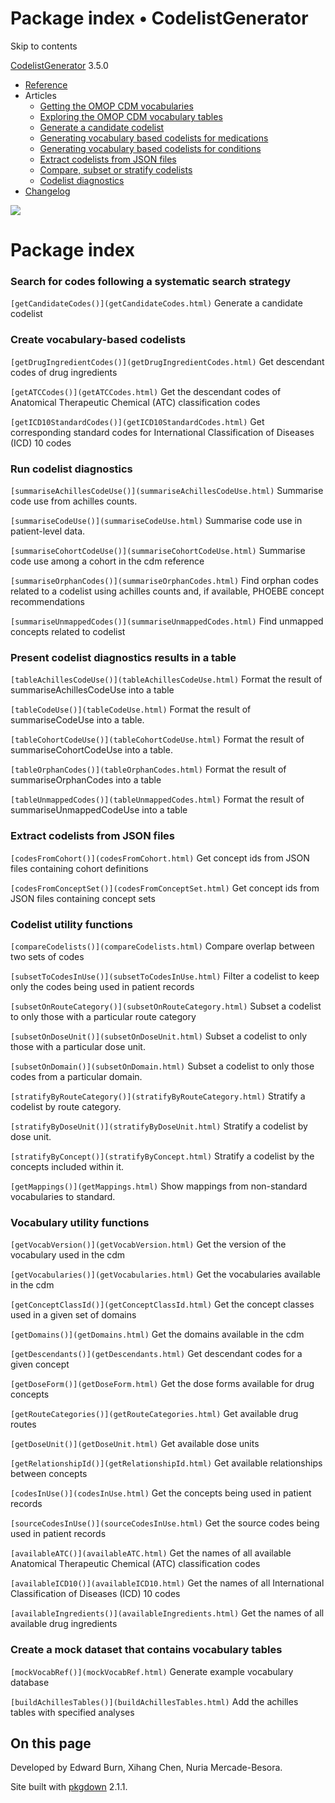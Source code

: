 # Package index • CodelistGenerator

Skip to contents

[CodelistGenerator](../index.html) 3.5.0

  * [Reference](../reference/index.html)
  * Articles
    * [Getting the OMOP CDM vocabularies](../articles/a01_GettingOmopCdmVocabularies.html)
    * [Exploring the OMOP CDM vocabulary tables](../articles/a02_ExploreCDMvocabulary.html)
    * [Generate a candidate codelist](../articles/a03_GenerateCandidateCodelist.html)
    * [Generating vocabulary based codelists for medications](../articles/a04_GenerateVocabularyBasedCodelist.html)
    * [Generating vocabulary based codelists for conditions](../articles/a04b_icd_codes.html)
    * [Extract codelists from JSON files](../articles/a05_ExtractCodelistFromJSONfile.html)
    * [Compare, subset or stratify codelists](../articles/a06_CreateSubsetsFromCodelist.html)
    * [Codelist diagnostics](../articles/a07_RunCodelistDiagnostics.html)
  * [Changelog](../news/index.html)




![](../logo.png)

# Package index

### Search for codes following a systematic search strategy

`[getCandidateCodes()](getCandidateCodes.html)`
    Generate a candidate codelist

### Create vocabulary-based codelists

`[getDrugIngredientCodes()](getDrugIngredientCodes.html)`
    Get descendant codes of drug ingredients

`[getATCCodes()](getATCCodes.html)`
    Get the descendant codes of Anatomical Therapeutic Chemical (ATC) classification codes

`[getICD10StandardCodes()](getICD10StandardCodes.html)`
    Get corresponding standard codes for International Classification of Diseases (ICD) 10 codes

### Run codelist diagnostics

`[summariseAchillesCodeUse()](summariseAchillesCodeUse.html)`
    Summarise code use from achilles counts.

`[summariseCodeUse()](summariseCodeUse.html)`
    Summarise code use in patient-level data.

`[summariseCohortCodeUse()](summariseCohortCodeUse.html)`
    Summarise code use among a cohort in the cdm reference

`[summariseOrphanCodes()](summariseOrphanCodes.html)`
    Find orphan codes related to a codelist using achilles counts and, if available, PHOEBE concept recommendations

`[summariseUnmappedCodes()](summariseUnmappedCodes.html)`
    Find unmapped concepts related to codelist

### Present codelist diagnostics results in a table

`[tableAchillesCodeUse()](tableAchillesCodeUse.html)`
    Format the result of summariseAchillesCodeUse into a table

`[tableCodeUse()](tableCodeUse.html)`
    Format the result of summariseCodeUse into a table.

`[tableCohortCodeUse()](tableCohortCodeUse.html)`
    Format the result of summariseCohortCodeUse into a table.

`[tableOrphanCodes()](tableOrphanCodes.html)`
    Format the result of summariseOrphanCodes into a table

`[tableUnmappedCodes()](tableUnmappedCodes.html)`
    Format the result of summariseUnmappedCodeUse into a table

### Extract codelists from JSON files

`[codesFromCohort()](codesFromCohort.html)`
    Get concept ids from JSON files containing cohort definitions

`[codesFromConceptSet()](codesFromConceptSet.html)`
    Get concept ids from JSON files containing concept sets

### Codelist utility functions

`[compareCodelists()](compareCodelists.html)`
    Compare overlap between two sets of codes

`[subsetToCodesInUse()](subsetToCodesInUse.html)`
    Filter a codelist to keep only the codes being used in patient records

`[subsetOnRouteCategory()](subsetOnRouteCategory.html)`
    Subset a codelist to only those with a particular route category

`[subsetOnDoseUnit()](subsetOnDoseUnit.html)`
    Subset a codelist to only those with a particular dose unit.

`[subsetOnDomain()](subsetOnDomain.html)`
    Subset a codelist to only those codes from a particular domain.

`[stratifyByRouteCategory()](stratifyByRouteCategory.html)`
    Stratify a codelist by route category.

`[stratifyByDoseUnit()](stratifyByDoseUnit.html)`
    Stratify a codelist by dose unit.

`[stratifyByConcept()](stratifyByConcept.html)`
    Stratify a codelist by the concepts included within it.

`[getMappings()](getMappings.html)`
    Show mappings from non-standard vocabularies to standard.

### Vocabulary utility functions

`[getVocabVersion()](getVocabVersion.html)`
    Get the version of the vocabulary used in the cdm

`[getVocabularies()](getVocabularies.html)`
    Get the vocabularies available in the cdm

`[getConceptClassId()](getConceptClassId.html)`
    Get the concept classes used in a given set of domains

`[getDomains()](getDomains.html)`
    Get the domains available in the cdm

`[getDescendants()](getDescendants.html)`
    Get descendant codes for a given concept

`[getDoseForm()](getDoseForm.html)`
    Get the dose forms available for drug concepts

`[getRouteCategories()](getRouteCategories.html)`
    Get available drug routes

`[getDoseUnit()](getDoseUnit.html)`
    Get available dose units

`[getRelationshipId()](getRelationshipId.html)`
    Get available relationships between concepts

`[codesInUse()](codesInUse.html)`
    Get the concepts being used in patient records

`[sourceCodesInUse()](sourceCodesInUse.html)`
    Get the source codes being used in patient records

`[availableATC()](availableATC.html)`
    Get the names of all available Anatomical Therapeutic Chemical (ATC) classification codes

`[availableICD10()](availableICD10.html)`
    Get the names of all International Classification of Diseases (ICD) 10 codes

`[availableIngredients()](availableIngredients.html)`
    Get the names of all available drug ingredients

### Create a mock dataset that contains vocabulary tables

`[mockVocabRef()](mockVocabRef.html)`
    Generate example vocabulary database

`[buildAchillesTables()](buildAchillesTables.html)`
    Add the achilles tables with specified analyses

## On this page

Developed by Edward Burn, Xihang Chen, Nuria Mercade-Besora.

Site built with [pkgdown](https://pkgdown.r-lib.org/) 2.1.1.
